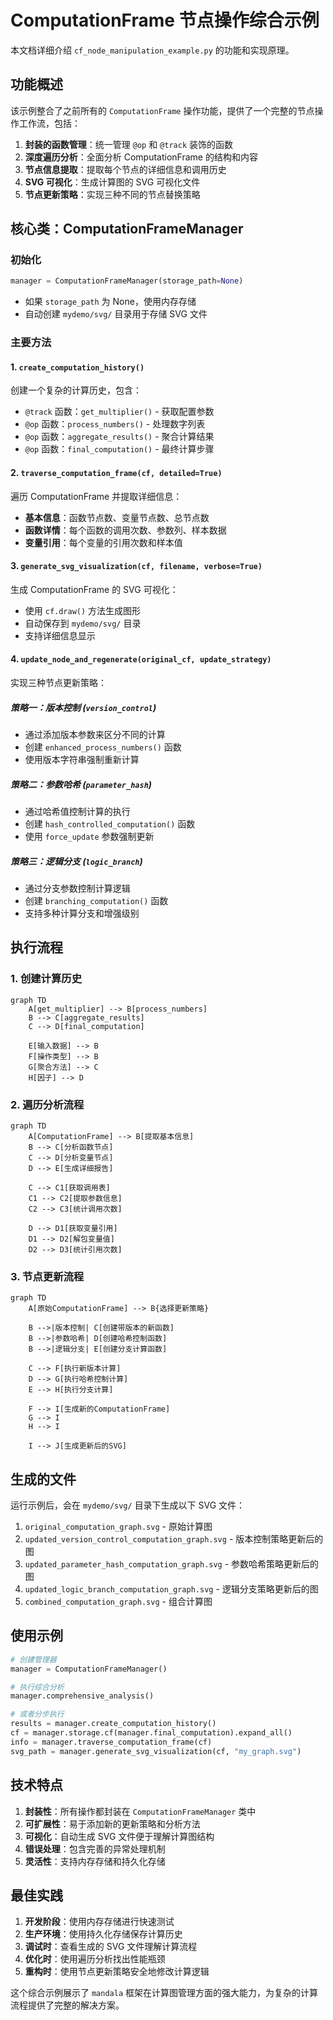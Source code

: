# ComputationFrame 节点操作综合示例

本文档详细介绍 `cf_node_manipulation_example.py` 的功能和实现原理。

## 功能概述

该示例整合了之前所有的 `ComputationFrame` 操作功能，提供了一个完整的节点操作工作流，包括：

1. **封装的函数管理**：统一管理 `@op` 和 `@track` 装饰的函数
2. **深度遍历分析**：全面分析 ComputationFrame 的结构和内容
3. **节点信息提取**：提取每个节点的详细信息和调用历史
4. **SVG 可视化**：生成计算图的 SVG 可视化文件
5. **节点更新策略**：实现三种不同的节点替换策略

## 核心类：ComputationFrameManager

### 初始化
```python
manager = ComputationFrameManager(storage_path=None)
```
- 如果 `storage_path` 为 None，使用内存存储
- 自动创建 `mydemo/svg/` 目录用于存储 SVG 文件

### 主要方法

#### 1. `create_computation_history()`
创建一个复杂的计算历史，包含：
- `@track` 函数：`get_multiplier()` - 获取配置参数
- `@op` 函数：`process_numbers()` - 处理数字列表
- `@op` 函数：`aggregate_results()` - 聚合计算结果
- `@op` 函数：`final_computation()` - 最终计算步骤

#### 2. `traverse_computation_frame(cf, detailed=True)`
遍历 ComputationFrame 并提取详细信息：
- **基本信息**：函数节点数、变量节点数、总节点数
- **函数详情**：每个函数的调用次数、参数列、样本数据
- **变量引用**：每个变量的引用次数和样本值

#### 3. `generate_svg_visualization(cf, filename, verbose=True)`
生成 ComputationFrame 的 SVG 可视化：
- 使用 `cf.draw()` 方法生成图形
- 自动保存到 `mydemo/svg/` 目录
- 支持详细信息显示

#### 4. `update_node_and_regenerate(original_cf, update_strategy)`
实现三种节点更新策略：

##### 策略一：版本控制 (`version_control`)
- 通过添加版本参数来区分不同的计算
- 创建 `enhanced_process_numbers()` 函数
- 使用版本字符串强制重新计算

##### 策略二：参数哈希 (`parameter_hash`)
- 通过哈希值控制计算的执行
- 创建 `hash_controlled_computation()` 函数
- 使用 `force_update` 参数强制更新

##### 策略三：逻辑分支 (`logic_branch`)
- 通过分支参数控制计算逻辑
- 创建 `branching_computation()` 函数
- 支持多种计算分支和增强级别

## 执行流程

### 1. 创建计算历史
```mermaid
graph TD
    A[get_multiplier] --> B[process_numbers]
    B --> C[aggregate_results]
    C --> D[final_computation]
    
    E[输入数据] --> B
    F[操作类型] --> B
    G[聚合方法] --> C
    H[因子] --> D
```

### 2. 遍历分析流程
```mermaid
graph TD
    A[ComputationFrame] --> B[提取基本信息]
    B --> C[分析函数节点]
    C --> D[分析变量节点]
    D --> E[生成详细报告]
    
    C --> C1[获取调用表]
    C1 --> C2[提取参数信息]
    C2 --> C3[统计调用次数]
    
    D --> D1[获取变量引用]
    D1 --> D2[解包变量值]
    D2 --> D3[统计引用次数]
```

### 3. 节点更新流程
```mermaid
graph TD
    A[原始ComputationFrame] --> B{选择更新策略}
    
    B -->|版本控制| C[创建带版本的新函数]
    B -->|参数哈希| D[创建哈希控制函数]
    B -->|逻辑分支| E[创建分支计算函数]
    
    C --> F[执行新版本计算]
    D --> G[执行哈希控制计算]
    E --> H[执行分支计算]
    
    F --> I[生成新的ComputationFrame]
    G --> I
    H --> I
    
    I --> J[生成更新后的SVG]
```

## 生成的文件

运行示例后，会在 `mydemo/svg/` 目录下生成以下 SVG 文件：

1. `original_computation_graph.svg` - 原始计算图
2. `updated_version_control_computation_graph.svg` - 版本控制策略更新后的图
3. `updated_parameter_hash_computation_graph.svg` - 参数哈希策略更新后的图
4. `updated_logic_branch_computation_graph.svg` - 逻辑分支策略更新后的图
5. `combined_computation_graph.svg` - 组合计算图

## 使用示例

```python
# 创建管理器
manager = ComputationFrameManager()

# 执行综合分析
manager.comprehensive_analysis()

# 或者分步执行
results = manager.create_computation_history()
cf = manager.storage.cf(manager.final_computation).expand_all()
info = manager.traverse_computation_frame(cf)
svg_path = manager.generate_svg_visualization(cf, "my_graph.svg")
```

## 技术特点

1. **封装性**：所有操作都封装在 `ComputationFrameManager` 类中
2. **可扩展性**：易于添加新的更新策略和分析方法
3. **可视化**：自动生成 SVG 文件便于理解计算图结构
4. **错误处理**：包含完善的异常处理机制
5. **灵活性**：支持内存存储和持久化存储

## 最佳实践

1. **开发阶段**：使用内存存储进行快速测试
2. **生产环境**：使用持久化存储保存计算历史
3. **调试时**：查看生成的 SVG 文件理解计算流程
4. **优化时**：使用遍历分析找出性能瓶颈
5. **重构时**：使用节点更新策略安全地修改计算逻辑

这个综合示例展示了 `mandala` 框架在计算图管理方面的强大能力，为复杂的计算流程提供了完整的解决方案。 